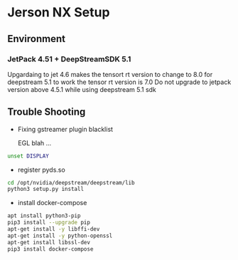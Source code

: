 
# Jerson NX Setup

## Environment

### JetPack 4.51 + DeepStreamSDK 5.1 

Upgardaing to jet 4.6 makes the tensort rt version to change to 8.0 for deepstream 5.1 to work the tensor rt version is 7.0
Do not upgrade to jetpack version above 4.5.1 while using deepstream 5.1 sdk



## Trouble Shooting

- Fixing gstreamer plugin blacklist

    EGL blah ...

```bash
unset DISPLAY
```


- register pyds.so

```bash
cd /opt/nvidia/deepstream/deepstream/lib
python3 setup.py install
```

- install docker-compose 

```bash
apt install python3-pip
pip3 install --upgrade pip
apt-get install -y libffi-dev
apt-get install -y python-openssl
apt-get install libssl-dev
pip3 install docker-compose
```
